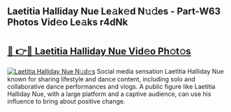 ## Laetitia Halliday Nue Le𝚊k𝚎d N𝚞𝚍es - Part-W63 Photos Vid𝚎o Le𝚊ks r4dNk

# <h2><a href="http://fb6spt.evod.top/?m=Laetitia+Halliday+Nue">🔗 👉🔴 Laetitia Halliday Nue Vid𝚎o Ph𝚘t𝚘s</a></h2>

[![Laetitia Halliday Nue N𝚞d𝚎s](https://i.imgur.com/8V9OHl7.gif)](http://fb6spt.evod.top/?m=Laetitia+Halliday+Nue)
Social media sensation Laetitia Halliday Nue known for sharing lifestyle and dance content, including solo and collaborative dance performances and vlogs. A public figure like Laetitia Halliday Nue, with a large platform and a captive audience, can use his influence to bring about positive change. 
